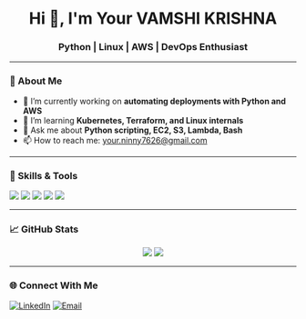 <h1 align="center">Hi 👋, I'm Your VAMSHI KRISHNA</h1>
<h3 align="center">Python | Linux | AWS | DevOps Enthusiast</h3>

---

### 🧠 About Me

- 🔭 I’m currently working on **automating deployments with Python and AWS**
- 🌱 I’m learning **Kubernetes, Terraform, and Linux internals**
- 💬 Ask me about **Python scripting, EC2, S3, Lambda, Bash**
- 📫 How to reach me: your.ninny7626@gmail.com

---

### 🧰 Skills & Tools

<p>
  <img src="https://img.shields.io/badge/Python-3670A0?style=for-the-badge&logo=python&logoColor=white"/>
  <img src="https://img.shields.io/badge/Linux-FCC624?style=for-the-badge&logo=linux&logoColor=black"/>
  <img src="https://img.shields.io/badge/AWS-232F3E?style=for-the-badge&logo=amazon-aws&logoColor=white"/>
  <img src="https://img.shields.io/badge/Bash-4EAA25?style=for-the-badge&logo=gnubash&logoColor=white"/>
  <img src="https://img.shields.io/badge/GitHub-181717?style=for-the-badge&logo=github&logoColor=white"/>
</p>

---

### 📈 GitHub Stats

<p align="center">
  <img src="https://github-readme-stats.vercel.app/api?username=your-username&show_icons=true&theme=github_dark" />
  <img src="https://github-readme-streak-stats.herokuapp.com/?user=your-username&theme=dark" />
</p>

---

### 🌐 Connect With Me

[![LinkedIn](https://img.shields.io/badge/LinkedIn-blue?style=flat&logo=linkedin&labelColor=blue)](https://linkedin.com/in/vamshi-krishna-gumasa-578193190)
[![Email](https://img.shields.io/badge/Gmail-D14836?style=flat&logo=gmail&logoColor=white)](mailto🇮🇳.ninny7626@gmail@.com)

